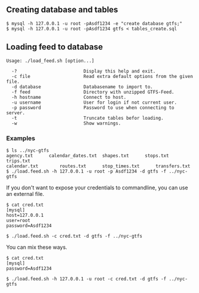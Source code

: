 ## Creating database and tables ##

```shell
$ mysql -h 127.0.0.1 -u root -pAsdf1234 -e "create database gtfs;"
$ mysql -h 127.0.0.1 -u root -pAsdf1234 gtfs < tables_create.sql
```


## Loading feed to database ##

```shell
Usage: ./load_feed.sh [option...]

  -?                         Display this help and exit.
  -c file                    Read extra default options from the given file.
  -d database                Databasename to import to.
  -f feed                    Directory with unzipped GTFS-Feed.
  -h hostname                Connect to host.
  -u username                User for login if not current user.
  -p password                Password to use when connecting to server.
  -t                         Truncate tables befor loading.
  -w                         Show warnings.
```

### Examples ###

```shell
$ ls ../nyc-gtfs
agency.txt		calendar_dates.txt	shapes.txt		stops.txt		trips.txt
calendar.txt		routes.txt		stop_times.txt		transfers.txt
$ ./load.feed.sh -h 127.0.0.1 -u root -p Asdf1234 -d gtfs -f ../nyc-gtfs
```

If you don't want to expose your credentials to commandline, you can use an external file. 
```shell
$ cat cred.txt
[mysql]
host=127.0.0.1
user=root
password=Asdf1234

$ ./load.feed.sh -c cred.txt -d gtfs -f ../nyc-gtfs
```

You can mix these ways.
```shell
$ cat cred.txt
[mysql]
password=Asdf1234

$ ./load.feed.sh -h 127.0.0.1 -u root -c cred.txt -d gtfs -f ../nyc-gtfs
```
